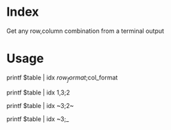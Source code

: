 # Index
Get any row,column combination from a terminal output

# Usage

printf $table | idx $row_format;$col_format

printf $table | idx 1,3;2

printf $table | idx ~3;2~

printf $table | idx ~3;_
